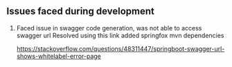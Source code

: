 ## Issues faced during development

1. Faced issue in swagger code generation, was not able to access swagger url
   Resolved using this link added springfox mvn dependencies
   
   https://stackoverflow.com/questions/48311447/springboot-swagger-url-shows-whitelabel-error-page